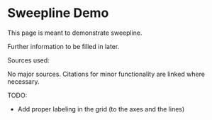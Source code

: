 # Sweepline Demo

This page is meant to demonstrate sweepline.

Further information to be filled in later.

Sources used:

No major sources. Citations for minor functionality are linked where necessary.

TODO:
- Add proper labeling in the grid (to the axes and the lines)